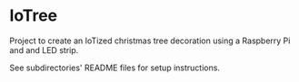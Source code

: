 # IoTree

Project to create an IoTized christmas tree decoration using a Raspberry Pi and and LED strip.

See subdirectories' README files for setup instructions.
